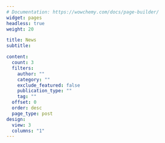 ```yaml
---
# Documentation: https://wowchemy.com/docs/page-builder/
widget: pages
headless: true
weight: 20

title: News
subtitle:

content:
  count: 3
  filters:
    author: ""
    category: ""
    exclude_featured: false
    publication_type: ""
    tag: ""
  offset: 0
  order: desc
  page_type: post
design:
  view: 3
  columns: "1"
---
```

